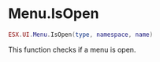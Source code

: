# Menu.IsOpen

```lua
ESX.UI.Menu.IsOpen(type, namespace, name)
```

This function checks if a menu is open.
